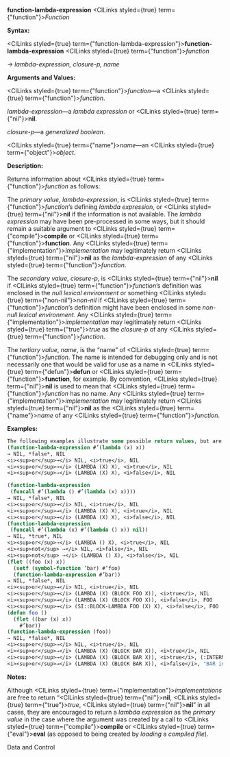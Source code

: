 **function-lambda-expression** <ClLinks styled={true} term={"function"}><i>Function</i></ClLinks> 



**Syntax:** 



<ClLinks styled={true} term={"function-lambda-expression"}><b>function-lambda-expression</b></ClLinks> <ClLinks styled={true} term={"function"}><i>function</i></ClLinks> 



*→ lambda-expression, closure-p, name* 



**Arguments and Values:** 



<ClLinks styled={true} term={"function"}><i>function</i></ClLinks>—a <ClLinks styled={true} term={"function"}><i>function</i></ClLinks>. 



*lambda-expression*—a *lambda expression* or <ClLinks styled={true} term={"nil"}><b>nil</b></ClLinks>. 



*closure-p*—a *generalized boolean*. 



<ClLinks styled={true} term={"name"}><i>name</i></ClLinks>—an <ClLinks styled={true} term={"object"}><i>object</i></ClLinks>. 



**Description:** 



Returns information about <ClLinks styled={true} term={"function"}><i>function</i></ClLinks> as follows: 



The *primary value*, *lambda-expression*, is <ClLinks styled={true} term={"function"}><i>function</i></ClLinks>’s defining *lambda expression*, or <ClLinks styled={true} term={"nil"}><b>nil</b></ClLinks> if the information is not available. The *lambda expression* may have been pre-processed in some ways, but it should remain a suitable argument to <ClLinks styled={true} term={"compile"}><b>compile</b></ClLinks> or <ClLinks styled={true} term={"function"}><b>function</b></ClLinks>. Any <ClLinks styled={true} term={"implementation"}><i>implementation</i></ClLinks> may legitimately return <ClLinks styled={true} term={"nil"}><b>nil</b></ClLinks> as the *lambda-expression* of any <ClLinks styled={true} term={"function"}><i>function</i></ClLinks>. 



The *secondary value*, *closure-p*, is <ClLinks styled={true} term={"nil"}><b>nil</b></ClLinks> if <ClLinks styled={true} term={"function"}><i>function</i></ClLinks>’s definition was enclosed in the *null lexical environment* or something <ClLinks styled={true} term={"non-nil"}><i>non-nil</i></ClLinks> if <ClLinks styled={true} term={"function"}><i>function</i></ClLinks>’s definition might have been enclosed in some *non-null lexical environment*. Any <ClLinks styled={true} term={"implementation"}><i>implementation</i></ClLinks> may legitimately return <ClLinks styled={true} term={"true"}><i>true</i></ClLinks> as the *closure-p* of any <ClLinks styled={true} term={"function"}><i>function</i></ClLinks>. 



The *tertiary value*, *name*, is the “name” of <ClLinks styled={true} term={"function"}><i>function</i></ClLinks>. The name is intended for debugging only and is not necessarily one that would be valid for use as a name in <ClLinks styled={true} term={"defun"}><b>defun</b></ClLinks> or <ClLinks styled={true} term={"function"}><b>function</b></ClLinks>, for example. By convention, <ClLinks styled={true} term={"nil"}><b>nil</b></ClLinks> is used to mean that <ClLinks styled={true} term={"function"}><i>function</i></ClLinks> has no name. Any <ClLinks styled={true} term={"implementation"}><i>implementation</i></ClLinks> may legitimately return <ClLinks styled={true} term={"nil"}><b>nil</b></ClLinks> as the <ClLinks styled={true} term={"name"}><i>name</i></ClLinks> of any <ClLinks styled={true} term={"function"}><i>function</i></ClLinks>. 



**Examples:**
```lisp
The following examples illustrate some possible return values, but are not intended to be exhaustive: 
(function-lambda-expression #’(lambda (x) x)) 
→ NIL, *false*, NIL 
<i><sup>or</sup>→</i> NIL, <i>true</i>, NIL 
<i><sup>or</sup>→</i> (LAMBDA (X) X), <i>true</i>, NIL 
<i><sup>or</sup>→</i> (LAMBDA (X) X), <i>false</i>, NIL 

(function-lambda-expression 
 (funcall #’(lambda () #’(lambda (x) x)))) 
→ NIL, *false*, NIL 
<i><sup>or</sup>→</i> NIL, <i>true</i>, NIL 
<i><sup>or</sup>→</i> (LAMBDA (X) X), <i>true</i>, NIL 
<i><sup>or</sup>→</i> (LAMBDA (X) X), <i>false</i>, NIL 
(function-lambda-expression 
 (funcall #’(lambda (x) #’(lambda () x)) nil)) 
→ NIL, *true*, NIL 
<i><sup>or</sup>→</i> (LAMBDA () X), <i>true</i>, NIL 
<i><sup>not</sup> →</i> NIL, <i>false</i>, NIL 
<i><sup>not</sup> →</i> (LAMBDA () X), <i>false</i>, NIL 
(flet ((foo (x) x)) 
  (setf (symbol-function ’bar) #’foo) 
  (function-lambda-expression #’bar)) 
→ NIL, *false*, NIL 
<i><sup>or</sup>→</i> NIL, <i>true</i>, NIL 
<i><sup>or</sup>→</i> (LAMBDA (X) (BLOCK FOO X)), <i>true</i>, NIL 
<i><sup>or</sup>→</i> (LAMBDA (X) (BLOCK FOO X)), <i>false</i>, FOO 
<i><sup>or</sup>→</i> (SI::BLOCK-LAMBDA FOO (X) X), <i>false</i>, FOO 
(defun foo () 
  (flet ((bar (x) x)) 
    #’bar)) 
(function-lambda-expression (foo)) 
→ NIL, *false*, NIL 
<i><sup>or</sup>→</i> NIL, <i>true</i>, NIL 
<i><sup>or</sup>→</i> (LAMBDA (X) (BLOCK BAR X)), <i>true</i>, NIL 
<i><sup>or</sup>→</i> (LAMBDA (X) (BLOCK BAR X)), <i>true</i>, (:INTERNAL FOO 0 BAR) 
<i><sup>or</sup>→</i> (LAMBDA (X) (BLOCK BAR X)), <i>false</i>, "BAR in FOO" 
```
**Notes:** 



Although <ClLinks styled={true} term={"implementation"}><i>implementations</i></ClLinks> are free to return “<ClLinks styled={true} term={"nil"}><b>nil</b></ClLinks>, <ClLinks styled={true} term={"true"}><i>true</i></ClLinks>, <ClLinks styled={true} term={"nil"}><b>nil</b></ClLinks>” in all cases, they are encouraged to return a *lambda expression* as the *primary value* in the case where the argument was created by a call to <ClLinks styled={true} term={"compile"}><b>compile</b></ClLinks> or <ClLinks styled={true} term={"eval"}><b>eval</b></ClLinks> (as opposed to being created by *loading* a *compiled file*). 



Data and Control 











